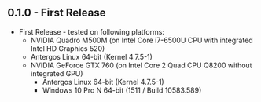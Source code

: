 ## 0.1.0 - First Release
* First Release - tested on following platforms:
  *  NVIDIA Quadro M500M (on Intel Core i7-6500U CPU with integrated Intel HD Graphics 520)
    * Antergos Linux 64-bit (Kernel 4.7.5-1)
  * NVIDIA GeForce GTX 760 (on Intel Core 2 Quad CPU Q8200 without integrated GPU)
    * Antergos Linux 64-bit (Kernel 4.7.5-1)
    + Windows 10 Pro N 64-bit (1511 / Build 10583.589)
